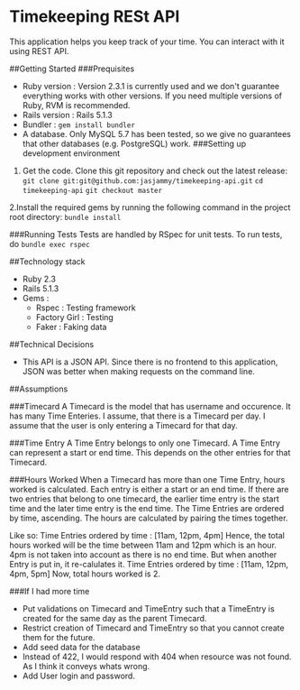 # Timekeeping RESt API

This application helps you keep track of your time. You can interact with it using REST API.

##Getting Started
###Prequisites

* Ruby version  : 
Version 2.3.1 is currently used and we don't guarantee everything works with other versions. If you need multiple versions of Ruby, RVM is recommended.
* Rails version : Rails 5.1.3
* Bundler : ````gem install bundler````
* A database. Only MySQL 5.7 has been tested, so we give no guarantees that other databases (e.g. PostgreSQL) work. 
###Setting up development environment
1. Get the code. Clone this git repository and check out the latest release:
```git clone git:git@github.com:jasjammy/timekeeping-api.git```
```cd timekeeping-api```
```git checkout master ``` 
   
2.Install the required gems by running the following command in the project root directory:
``bundle install``

###Running Tests
Tests are handled by RSpec for unit tests.
To run tests, do 
``bundle exec rspec``

##Technology stack
* Ruby 2.3
* Rails 5.1.3
* Gems :
    * Rspec : Testing framework
    * Factory Girl : Testing
    * Faker : Faking data
    
    
##Technical Decisions
* This API is a JSON API. Since there is no frontend to this application, JSON was better when making requests on the command line.

##Assumptions

###Timecard 
A Timecard is the model that has username and occurence. It has many Time Enteries.
I assume, that there is a Timecard per day. I assume that the user is only entering a Timecard for that day. 

###Time Entry
A Time Entry belongs to only one Timecard. A Time Entry can represent a start or end time. This depends on the other entries for that Timecard.
  
###Hours Worked
When a Timecard has more than one Time Entry, hours worked is calculated.
Each entry is either a start or an end time. If there are two entries that belong to one timecard, the earlier time entry is the start time and the later time entry is the end time.
The Time Entries are ordered by time, ascending. The hours are calculated by pairing the times together.

Like so:
Time Entries ordered by time : [11am, 12pm, 4pm]
Hence, the total hours worked will be the time between 11am and 12pm which is an hour. 
4pm is not taken into account as there is no end time. But when another Entry is put in, it re-calulates it.
Time Entries ordered by time : [11am, 12pm, 4pm, 5pm]
Now, total hours worked is 2.

###If I had more time
* Put validations on Timecard and TimeEntry such that a TimeEntry is created for the same day as the parent Timecard.
* Restrict creation of Timecard and TimeEntry so that you cannot create them for the future. 
* Add seed data for the database 
* Instead of 422, I would respond with 404 when resource was not found. As I think it conveys whats wrong.
* Add User login and password. 



